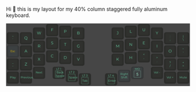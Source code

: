 Hi 👋 this is my layout for my 40% column staggered fully aluminum keyboard.

![Cornelius Layout](cornelius.png)
